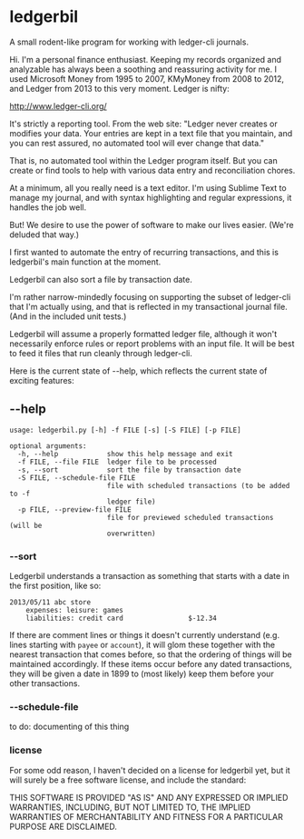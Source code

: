 # ledgerbil

A small rodent-like program for working with ledger-cli journals.

Hi. I'm a personal finance enthusiast. Keeping my records organized
and analyzable has always been a soothing and reassuring activity for
me. I used Microsoft Money from 1995 to 2007, KMyMoney from 2008 to
2012, and Ledger from 2013 to this very moment. Ledger is nifty:

http://www.ledger-cli.org/

It's strictly a reporting tool. From the web site: "Ledger never creates
or modifies your data. Your entries are kept in a text file that you
maintain, and you can rest assured, no automated tool will ever change
that data."

That is, no automated tool within the Ledger program itself. But you can
create or find tools to help with various data entry and reconciliation
chores.

At a minimum, all you really need is a text editor. I'm using Sublime
Text to manage my journal, and with syntax highlighting and regular
expressions, it handles the job well.

But! We desire to use the power of software to make our lives easier.
(We're deluded that way.)

I first wanted to automate the entry of recurring transactions, and
this is ledgerbil's main function at the moment.

Ledgerbil can also sort a file by transaction date.

I'm rather narrow-mindedly focusing on supporting the subset of
ledger-cli that I'm actually using, and that is reflected in my
transactional journal file. (And in the included unit tests.)

Ledgerbil will assume a properly formatted ledger file, although it
won't necessarily enforce rules or report problems with an input file.
It will be best to feed it files that run cleanly through ledger-cli.

Here is the current state of --help, which reflects the current state
of exciting features:

## --help

    usage: ledgerbil.py [-h] -f FILE [-s] [-S FILE] [-p FILE]

    optional arguments:
      -h, --help            show this help message and exit
      -f FILE, --file FILE  ledger file to be processed
      -s, --sort            sort the file by transaction date
      -S FILE, --schedule-file FILE
                            file with scheduled transactions (to be added to -f
                            ledger file)
      -p FILE, --preview-file FILE
                            file for previewed scheduled transactions (will be
                            overwritten)

### --sort

Ledgerbil understands a transaction as something that starts with a date
in the first position, like so:

    2013/05/11 abc store
        expenses: leisure: games
        liabilities: credit card                $-12.34


If there are comment lines or things it doesn't currently understand
(e.g. lines starting with `payee` or `account`), it will glom these
together with the nearest transaction that comes before, so that the
ordering of things will be maintained accordingly. If these items occur
before any dated transactions, they will be given a date in 1899 to
(most likely) keep them before your other transactions.

### --schedule-file

to do: documenting of this thing

### license

For some odd reason, I haven't decided on a license for ledgerbil yet,
but it will surely be a free software license, and include the standard:

THIS SOFTWARE IS PROVIDED "AS IS" AND ANY EXPRESSED OR IMPLIED
WARRANTIES, INCLUDING, BUT NOT LIMITED TO, THE IMPLIED WARRANTIES OF
MERCHANTABILITY AND FITNESS FOR A PARTICULAR PURPOSE ARE DISCLAIMED.


